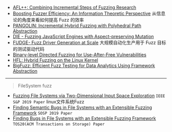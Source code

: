 - [AFL++: Combining Incremental Steps of Fuzzing Research](aflpp-woot2020.pdf)
- [Boosting Fuzzer Efficiency: An Information Theoretic Perspective](FSE20.Entropy.pdf) 从信息论的角度来看如何提高 Fuzz 的效率
- [PANGOLIN: Incremental Hybrid Fuzzing with Polyhedral Path Abstraction](PANGOLIN_Incremental%20Hybrid%20Fuzzing%20with%20Polyhedral%20Path%20Abstraction_SP2020.pdf)
- [DIE - Fuzzing JavaScript Engines with Aspect-preserving Mutation](DIE%20-%20Fuzzing%20JavaScript%20Engines%20with%20Aspect-preserving%20Mutation.pdf)
- [FUDGE- Fuzz Driver Generation at Scale](FUDGE-%20Fuzz%20Driver%20Generation%20at%20Scale.pdf) 大规模自动化生产用于 Fuzz 目标的测试驱动代码
- [Binary-level Directed Fuzzing for Use-After-Free Vulnerabilities](raid20-final286.pdf)
- [HFL: Hybrid Fuzzing on the Linux Kernel](./ndss20-hfl.pdf)
- [BigFuzz: Efficient Fuzz Testing for Data Analytics Using Framework Abstraction](./bigfuzz-ase20.pdf)

---
> FileSystem fuzz

- [Fuzzing File Systems via Two-Dimensional Input Space Exploration](xu_janus.pdf) `IEEE S&P 2019 Paper` linux文件系统Fuzz
- [Finding Semantic Bugs in File Systems with an Extensible Fuzzing Framework](hydra-sosp19.pdf) `SOSP 2019 Paper`
- [Finding Bugs in File Systems with an Extensible Fuzzing Framework](hydra-tos20.pdf) `TOS20(ACM Transactions on Storage) Paper`